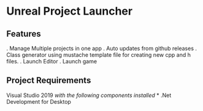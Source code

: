 # Unreal Project Launcher

## Features
. Manage Multiple projects in one app
. Auto updates from github releases
. Class generator using mustache template file for creating new cpp and h files.
. Launch Editor
. Launch game

## Project Requirements

Visual Studio 2019
*with the following components installed*
    * .Net Development for Desktop
